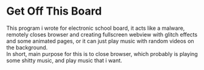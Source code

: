 # Get Off This Board
This program i wrote for electronic school board, it acts like a malware, remotely closes browser and creating fullscreen webview with glitch effects and some animated pages, or it can just play music with random videos on the background.  
In short, main purpose for this is to close browser, which probably is playing some shitty music, and play music that i want.  